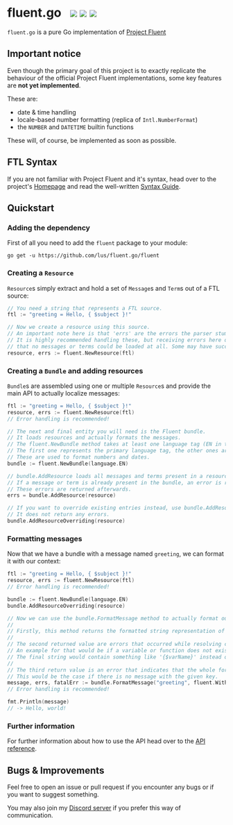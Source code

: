 # fluent.go &nbsp; [![](https://pkg.go.dev/badge/github.com/lus/fluent.go/fluent.svg)](https://pkg.go.dev/github.com/lus/fluent.go/fluent) [![](https://github.com/lus/fluent.go/actions/workflows/test.yml/badge.svg)](https://github.com/lus/fluent.go/actions/workflows/test.yml) [![](https://bors.tech/images/badge_small.svg)](https://app.bors.tech/repositories/41488)



`fluent.go` is a pure Go implementation of [Project Fluent](https://projectfluent.org)

## Important notice

Even though the primary goal of this project is to exactly replicate the behaviour of the official Project Fluent
implementations,
some key features are **not yet implemented**.

These are:

* date & time handling
* locale-based number formatting (replica of `Intl.NumberFormat`)
* the `NUMBER` and `DATETIME` builtin functions

These will, of course, be implemented as soon as possible.

## FTL Syntax

If you are not familiar with Project Fluent and it's syntax, head over to the project's
[Homepage](https://projectfluent.org) and read the well-written [Syntax Guide](https://projectfluent.org/fluent/guide).

## Quickstart

### Adding the dependency

First of all you need to add the `fluent` package to your module:

```shell
go get -u https://github.com/lus/fluent.go/fluent
```

### Creating a `Resource`

`Resource`s simply extract and hold a set of `Message`s and `Term`s out of a FTL source:

```go
// You need a string that represents a FTL source.
ftl := "greeting = Hello, { $subject }!"

// Now we create a resource using this source.
// An important note here is that 'errs' are the errors the parser stumbled upon during parsing.
// It is highly recommended handling these, but receiving errors here does not necessarily mean
// that no messages or terms could be loaded at all. Some may have succeeded. 
resource, errs := fluent.NewResource(ftl)
```

### Creating a `Bundle` and adding resources

`Bundle`s are assembled using one or multiple `Resource`s and provide the main API to actually localize messages:

```go
ftl := "greeting = Hello, { $subject }!"
resource, errs := fluent.NewResource(ftl)
// Error handling is recommended!

// The next and final entity you will need is the Fluent bundle.
// It loads resources and actually formats the messages.
// The fluent.NewBundle method takes at least one language tag (EN in this case).
// The first one represents the primary language tag, the other ones are fallbacks.
// These are used to format numbers and dates.
bundle := fluent.NewBundle(language.EN)

// bundle.AddResource loads all messages and terms present in a resource into the bundle.
// If a message or term is already present in the bundle, an error is raised and the entry is skipped.
// These errors are returned afterwards.
errs = bundle.AddResource(resource)

// If you want to override existing entries instead, use bundle.AddResourceOverriding.
// It does not return any errors.
bundle.AddResourceOverriding(resource)
```

### Formatting messages

Now that we have a bundle with a message named `greeting`, we can format it with our context:

```go
ftl := "greeting = Hello, { $subject }!"
resource, errs := fluent.NewResource(ftl)
// Error handling is recommended!

bundle := fluent.NewBundle(language.EN)
bundle.AddResourceOverriding(resource)

// Now we can use the bundle.FormatMessage method to actually format our greeting.
//
// Firstly, this method returns the formatted string representation of the message.
//
// The second returned value are errors that occurred while resolving certain parts of the message.
// An example for that would be if a variable or function does not exist.
// The final string would contain something like '{$varName}' instead of the actual value in that case.
//
// The third return value is an error that indicates that the whole formatting process failed.
// This would be the case if there is no message with the given key.
message, errs, fatalErr := bundle.FormatMessage("greeting", fluent.WithVariable("subject", "world"))
// Error handling is recommended!

fmt.Println(message)
// -> Hello, world!
```

### Further information

For further information about how to use the API head over to the
[API reference](https://pkg.go.dev/github.com/lus/fluent.go/fluent).

## Bugs & Improvements

Feel free to open an issue or pull request if you encounter any bugs or if you want to suggest something.

You may also join my [Discord server](https://go.lus.pm/discord) if you prefer this way of communication.
